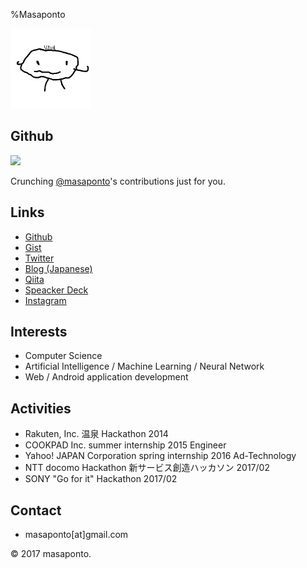 %Masaponto

<img src="./img/ponto.png"
alt="It's me!" title="ponto" width="128" height="128" id="ponto"/>

## Github
<div class="calendar">
<img src="https://assets-cdn.github.com/images/spinners/octocat-spinner-128.gif" class="spinner"/>
<p class="spinner-text monospace">Crunching <a href="https://github.com/masaponto">@masaponto</a>'s contributions just for you.</p>
</div>

## Links
- <i class="fab fa-github"></i> [Github](https://github.com/masaponto)
- <i class="fab fa-github-alt"></i> [Gist](https://gist.github.com/masaponto)
- <i class="fab fa-twitter"></i> [Twitter](https://twitter.com/masaponto)
- <i class="fas fa-book"></i> [Blog (Japanese)](http://masaponto.hatenablog.com)
- <i class="fas fa-pen-square"></i> [Qiita](http://qiita.com/masaponto)
- <i class="fas fa-file"></i> [Speacker Deck](https://speakerdeck.com/masaponto)
- <i class="fab fa-instagram"></i> [Instagram](https://www.instagram.com/masaponto/)

 
## Interests
- Computer Science
- Artificial Intelligence / Machine Learning / Neural Network 
- Web / Android application development
  
## Activities
- Rakuten, Inc. 温泉 Hackathon 2014
- COOKPAD Inc. summer internship 2015 Engineer
- Yahoo! JAPAN Corporation spring internship 2016 Ad-Technology
- NTT docomo Hackathon 新サービス創造ハッカソン 2017/02
- SONY "Go for it" Hackathon 2017/02

## Contact
- masaponto[at]gmail.com

<footer>
&copy; 2017 masaponto.
</footer>
